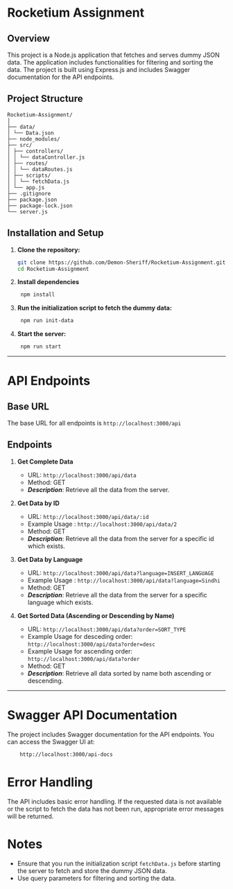 # Rocketium Assignment

## Overview

This project is a Node.js application that fetches and serves dummy JSON data. The application includes functionalities for filtering and sorting the data. The project is built using Express.js and includes Swagger documentation for the API endpoints.

## Project Structure

```
Rocketium-Assignment/
│
├── data/
│ └── Data.json
├── node_modules/
├── src/
│ ├── controllers/
│ │ └── dataController.js
│ ├── routes/
│ │ └── dataRoutes.js
│ ├── scripts/
│ │ └── fetchData.js
│ └── app.js
├── .gitignore
├── package.json
├── package-lock.json
└── server.js
```

## Installation and Setup

1. **Clone the repository:**
   ```bash
   git clone https://github.com/Demon-Sheriff/Rocketium-Assignment.git
   cd Rocketium-Assignment
   ```
2. **Install dependencies**
   ```bash
    npm install
   ```
3. **Run the initialization script to fetch the dummy data:**
   ```bash
    npm run init-data
   ```

4. **Start the server:**
   ```bash
    npm run start
   ```

---

# API Endpoints
## Base URL
The base URL for all endpoints is `http://localhost:3000/api`

## Endpoints

1. **Get Complete Data**

    - URL: `http://localhost:3000/api/data`
    - Method: GET
    - ***Description***: Retrieve all the data from the server.

2. **Get Data by ID**

    - URL: `http://localhost:3000/api/data/:id`
    - Example Usage : `http://localhost:3000/api/data/2`
    - Method: GET
    - ***Description***: Retrieve all the data from the server for a specific id which exists.

3. **Get Data by Language**

    - URL: `http://localhost:3000/api/data?language=INSERT_LANGUAGE`
    - Example Usage : `http://localhost:3000/api/data?language=Sindhi`
    - Method: GET
    - ***Description***: Retrieve all the data from the server for a specific language which exists.

4. **Get Sorted Data (Ascending or Descending by Name)**

    - URL: `http://localhost:3000/api/data?order=SORT_TYPE`
    - Example Usage for desceding order: `http://localhost:3000/api/data?order=desc`
    - Example Usage for ascending order: `http://localhost:3000/api/data?order`
    - Method: GET
    - ***Description***: Retrieve all data sorted by name both ascending or descending.

---

# Swagger API Documentation

The project includes Swagger documentation for the API endpoints. You can access the Swagger UI at:
```bash
    http://localhost:3000/api-docs
```

# Error Handling

The API includes basic error handling. If the requested data is not available or the script to fetch the data has not been run, appropriate error messages will be returned.

# Notes

- Ensure that you run the initialization script `fetchData.js` before starting the server to fetch and store the dummy JSON data.
- Use query parameters for filtering and sorting the data.